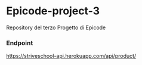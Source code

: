 # Epicode-project-3
Repository del terzo Progetto di Epicode

### Endpoint
https://striveschool-api.herokuapp.com/api/product/
